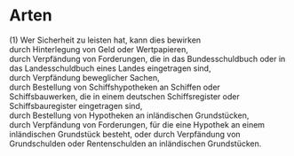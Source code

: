 # Arten

(1) Wer Sicherheit zu leisten hat, kann dies bewirken   
durch Hinterlegung von Geld oder Wertpapieren,   
durch Verpfändung von Forderungen, die in das Bundesschuldbuch oder in das Landesschuldbuch eines Landes eingetragen sind,   
durch Verpfändung beweglicher Sachen,   
durch Bestellung von Schiffshypotheken an Schiffen oder Schiffsbauwerken, die in einem deutschen Schiffsregister oder Schiffsbauregister eingetragen sind,   
durch Bestellung von Hypotheken an inländischen Grundstücken,   
durch Verpfändung von Forderungen, für die eine Hypothek an einem inländischen Grundstück besteht, oder durch Verpfändung von Grundschulden oder Rentenschulden an inländischen Grundstücken.